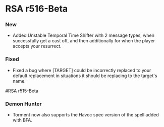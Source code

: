 # RSA r516-Beta

### New
* Added Unstable Temporal Time Shifter with 2 message types, when successfully get a cast off, and then additionally for when the player accepts your resurrect.

### Fixed
* Fixed a bug where [TARGET] could be incorrectly replaced to your default replacement in situations it should be replacing to the target's name. 


#RSA r515-Beta
### Demon Hunter
* Torment now also supports the Havoc spec version of the spell added with BFA. 
